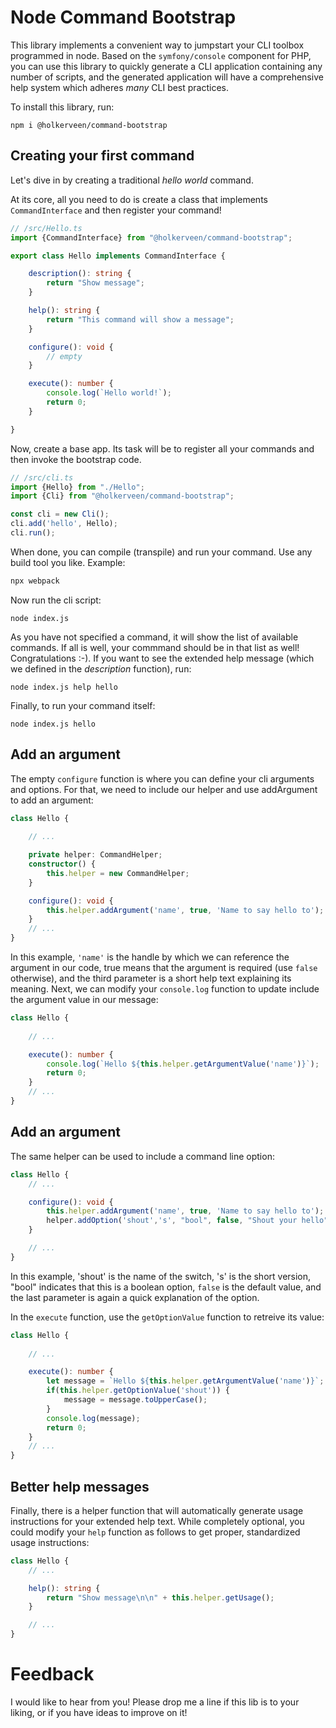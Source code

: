 # Node Command Bootstrap

This library implements a convenient way to jumpstart your CLI toolbox programmed in node. Based on the `symfony/console` component for PHP, you can use this library to quickly generate a CLI application containing any number of scripts, and the generated application will have a comprehensive help system which adheres *many* CLI best practices.

To install this library, run:
```
npm i @holkerveen/command-bootstrap
```

## Creating your first command

Let's dive in by creating a traditional *hello world* command.

At its core, all you need to do is create a class that implements `CommandInterface` and then register your command!

```typescript
// /src/Hello.ts
import {CommandInterface} from "@holkerveen/command-bootstrap";

export class Hello implements CommandInterface {

    description(): string {
        return "Show message";
    }

    help(): string {
        return "This command will show a message";
    }

    configure(): void {
        // empty
    }

    execute(): number {
        console.log(`Hello world!`);
        return 0;
    }

}
```

Now, create a base app. Its task will be to register all your commands and then invoke the bootstrap code.

```typescript
// /src/cli.ts
import {Hello} from "./Hello";
import {Cli} from "@holkerveen/command-bootstrap";

const cli = new Cli();
cli.add('hello', Hello);
cli.run();
```

When done, you can compile (transpile) and run your command. Use any build tool you like. Example:

```bash
npx webpack
```

Now run the cli script:
```
node index.js
```

As you have not specified a command, it will show the list of available commands. If all is well, your commmand should be in that list as well! Congratulations :-). If you want to see the extended help message (which we defined in the *description* function), run:

```
node index.js help hello
```

Finally, to run your command itself:

```
node index.js hello
```

## Add an argument

The empty `configure` function is where you can define your cli arguments and options. For that, we need to include our helper and use addArgument to add an argument:

```typescript
class Hello {
    
    // ...

    private helper: CommandHelper;
    constructor() {
        this.helper = new CommandHelper;
    }

    configure(): void {
        this.helper.addArgument('name', true, 'Name to say hello to');
    }
    // ...
}
```

In this example, `'name'` is the handle by which we can reference the argument in our code, true means that the argument is required (use `false` otherwise), and the third parameter is a short help text explaining its meaning.
Next, we can modify your `console.log` function to update include the argument value in our message:

```typescript
class Hello {
    
    // ...

    execute(): number {
        console.log(`Hello ${this.helper.getArgumentValue('name')}`);
        return 0;
    }
    // ...
}
```

## Add an argument

The same helper can be used to include a command line option:

```typescript
class Hello {
    // ...

    configure(): void {
        this.helper.addArgument('name', true, 'Name to say hello to');
        helper.addOption('shout','s', "bool", false, "Shout your hello");
    }

    // ...
}
```

In this example, 'shout' is the name of the switch, 's' is the short version, "bool" indicates that this is a boolean option, `false` is the default value, and the last parameter is again a quick explanation of the option.

In the `execute` function, use the `getOptionValue` function to retreive its value:
```typescript
class Hello {
    
    // ...

    execute(): number {
        let message = `Hello ${this.helper.getArgumentValue('name')}`; 
        if(this.helper.getOptionValue('shout')) {
            message = message.toUpperCase();
        }
        console.log(message);
        return 0;
    }
    // ...
}
```

## Better help messages

Finally, there is a helper function that will automatically generate usage instructions for your extended help text.
While completely optional, you could modify your `help` function as follows to get proper, standardized usage instructions:

```typescript
class Hello {
    // ...

    help(): string {
        return "Show message\n\n" + this.helper.getUsage();
    }

    // ...
}
```

# Feedback

I would like to hear from you! Please drop me a line if this lib is to your liking, or if you have ideas to improve on it!